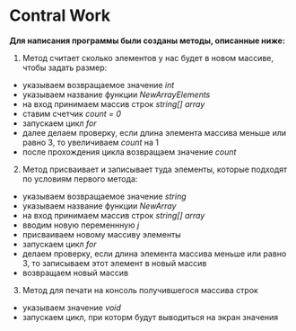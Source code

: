 # Contral Work

**Для написания программы были созданы методы, описанные ниже:**

1. Метод считает сколько элементов у нас будет в новом массиве, чтобы задать размер:
* указываем возвращаемое значение *int*
* указываем название функции *NewArrayElements*
* на вход принимаем массив строк *string[] array*
* ставим счетчик *count = 0*
* запускаем цикл *for*
* далее делаем проверку, если длина элемента массива меньше или равно 3, то увеличиваем *count* на 1
* после прохождения цикла возвращаем значение *count*


2. Метод присваивает и записывает туда элементы, которые подходят по условиям первого метода:
* указываем возвращаемое значение *string*
* указываем название функции *NewArray* 
* на вход принимаем массив строк *string[] array*
* вводим новую переменнную *j*
* присваиваем новому массиву элементы
* запускаем цикл *for*
* делаем проверку, если длина элемента массива меньше или равно 3, то записываем этот элемент в новый массив
* возвращаем новый массив

3. Метод для печати на консоль получившегося массива строк
* указываем значение *void*
* запускаем цикл, при которм будут выводиться на экран значения

